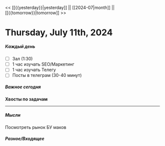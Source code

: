 << [[{{yesterday}}|yesterday]] || [[2024-07|month]] || [[{{tomorrow}}|tomorrow]] >>

# Thursday, July 11th, 2024

##### Каждый день
- [ ] Зал (1:30)
- [ ] 1 час изучать SEO/Маркетинг
- [ ] 1 час изучать Телегу
- [ ] Посты в телеграм  (30-40 минут)
##### Важное сегодня
**Хвосты по задачам**

---

##### Мысли
Посмотреть рынок БУ маков

##### Разное/Входящее

